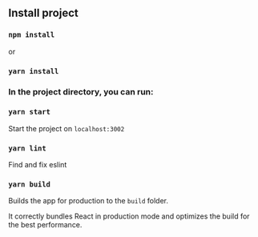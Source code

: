 ## Install project

### `npm install`

or

### `yarn install`

### In the project directory, you can run:

### `yarn start`

Start the project on `localhost:3002`

### `yarn lint`

Find and fix eslint

### `yarn build`

Builds the app for production to the `build` folder.<br>

It correctly bundles React in production mode and optimizes the build for the best performance.
